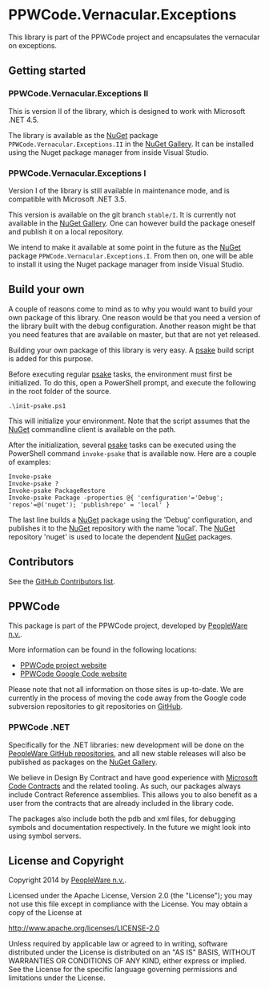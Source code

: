 # PPWCode.Vernacular.Exceptions

This library is part of the PPWCode project and encapsulates the vernacular on exceptions.


## Getting started

### PPWCode.Vernacular.Exceptions II

This is version II of the library, which is designed to work with Microsoft .NET 4.5.

The library is available as the [NuGet] package `PPWCode.Vernacular.Exceptions.II`
in the [NuGet Gallery].  It can be installed using the Nuget package manager from 
inside Visual Studio.


### PPWCode.Vernacular.Exceptions I

Version I of the library is still available in maintenance mode, and is 
compatible with Microsoft .NET 3.5.

This version is available on the git branch `stable/I`. It is currently not available
in the [NuGet Gallery].  One can however build the package oneself and publish it
on a local repository.

We intend to make it available at some point in the future as the [NuGet] 
package `PPWCode.Vernacular.Exceptions.I`.  From then on, one will be able to install
it using the Nuget package manager from inside Visual Studio.


## Build your own

A couple of reasons come to mind as to why you would want to build your own package of
this library. One reason would be that you need a version of the library built
with the debug configuration. Another reason might be that you need features
that are available on master, but that are not yet released.

Building your own package of this library is very easy.  A [psake] build script is
added for this purpose.

Before executing regular [psake] tasks, the environment must first be initialized.
To do this, open a PowerShell prompt, and execute the following in the root folder
of the source.

    .\init-psake.ps1

This will initialize your environment. Note that the script assumes that the
[NuGet] commandline client is available on the path.

After the initialization, several [psake] tasks can be executed using the
PowerShell command `invoke-psake` that is available now. Here are a couple
of examples:

    Invoke-psake
    Invoke-psake ?
    Invoke-psake PackageRestore
    Invoke-psake Package -properties @{ 'configuration'='Debug'; 'repos'=@('nuget'); 'publishrepo' = 'local' }

The last line builds a [NuGet] package using the 'Debug' configuration, and publishes
it to the [NuGet] repository with the name 'local'. The [NuGet] repository 'nuget'
is used to locate the dependent [NuGet] packages.


## Contributors

See the [GitHub Contributors list].


## PPWCode

This package is part of the PPWCode project, developed by [PeopleWare n.v.].

More information can be found in the following locations:
* [PPWCode project website]
* [PPWCode Google Code website]

Please note that not all information on those sites is up-to-date. We are
currently in the process of moving the code away from the Google code
subversion repositories to git repositories on [GitHub].


### PPWCode .NET

Specifically for the .NET libraries: new development will be done on the
[PeopleWare GitHub repositories], and all new stable releases will also
be published as packages on the [NuGet Gallery].

We believe in Design By Contract and have good experience with
[Microsoft Code Contracts] and the related tooling.  As such, our packages
always include Contract Reference assemblies.  This allows you to also
benefit as a user from the contracts that are already included in the
library code.

The packages also include both the pdb and xml files, for debugging symbols
and documentation respectively.  In the future we might look into using
symbol servers.


## License and Copyright

Copyright 2014 by [PeopleWare n.v.].

Licensed under the Apache License, Version 2.0 (the "License");
you may not use this file except in compliance with the License.
You may obtain a copy of the License at

http://www.apache.org/licenses/LICENSE-2.0

Unless required by applicable law or agreed to in writing, software
distributed under the License is distributed on an "AS IS" BASIS,
WITHOUT WARRANTIES OR CONDITIONS OF ANY KIND, either express or implied.
See the License for the specific language governing permissions and
limitations under the License.



[PPWCode project website]: http://www.ppwcode.org
[PPWCode Google Code website]: http://ppwcode.googlecode.com

[PeopleWare n.v.]: http://www.peopleware.be/

[NuGet]: https://www.nuget.org/
[NuGet Gallery]: https://www.nuget.org/policies/About

[GitHub]: https://github.com
[PeopleWare GitHub repositories]: https://github.com/peopleware

[Microsoft Code Contracts]: http://research.microsoft.com/en-us/projects/contracts/

[psake]: https://github.com/psake/psake

[GitHub Contributors list]: https://github.com/peopleware/net-ppwcode-vernacular-exceptions/graphs/contributors
